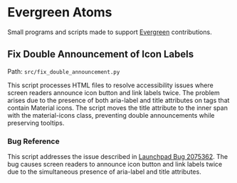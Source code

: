 # Evergreen Atoms

Small programs and scripts made to support [Evergreen](https://github.com/evergreen-library-system/Evergreen) contributions.

## Fix Double Announcement of Icon Labels

Path: `src/fix_double_announcement.py`

This script processes HTML files to resolve accessibility issues where screen readers announce icon button and link labels twice. The problem arises due to the presence of both aria-label and title attributes on tags that contain Material icons. The script moves the title attribute to the inner span with the material-icons class, preventing double announcements while preserving tooltips.

### Bug Reference

This script addresses the issue described in [Launchpad Bug 2075362](https://bugs.launchpad.net/evergreen/+bug/2075362). The bug causes screen readers to announce icon button and link labels twice due to the simultaneous presence of aria-label and title attributes.